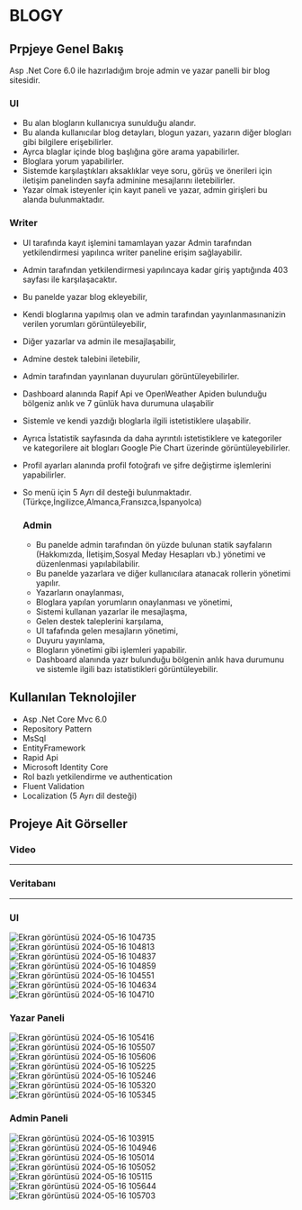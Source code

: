 # BLOGY
## Prpjeye Genel Bakış
Asp .Net Core 6.0 ile hazırladığım broje admin ve yazar panelli bir blog sitesidir.
### UI
- Bu alan blogların kullanıcıya sunulduğu alandır.
- Bu alanda kullanıcılar blog detayları, blogun yazarı, yazarın diğer blogları gibi bilgilere erişebilirler.
- Ayrca blaglar içinde blog başlığına göre arama yapabilirler.
- Bloglara yorum yapabilirler.
- Sistemde karşılaştıkları aksaklıklar veye soru, görüş ve önerileri için iletişim panelinden sayfa adminine mesajlarını iletebilirler.
- Yazar olmak isteyenler için kayıt paneli ve yazar, admin girişleri bu alanda bulunmaktadır.

### Writer
- UI tarafında kayıt işlemini tamamlayan yazar Admin tarafından yetkilendirmesi yapılınca writer paneline erişim sağlayabilir.
- Admin tarafından yetkilendirmesi yapılıncaya kadar giriş yaptığında 403 sayfası ile karşılaşacaktır.
- Bu panelde yazar blog ekleyebilir,
- Kendi bloglarına yapılmış olan ve admin tarafından yayınlanmasınanizin verilen yorumları görüntüleyebilir,
- Diğer yazarlar va admin ile mesajlaşabilir,
- Admine destek talebini iletebilir,
- Admin tarafından yayınlanan duyuruları görüntüleyebilirler.
- Dashboard alanında Rapif Api ve OpenWeather Apiden bulunduğu bölgeniz anlık ve 7 günlük hava durumuna ulaşabilir
- Sistemle ve kendi yazdığı bloglarla ilgili istetistiklere ulaşabilir.
- Ayrıca İstatistik sayfasında da daha ayrıntılı istetistiklere ve kategoriler ve kategorilere ait blogları Google Pie Chart üzerinde görüntüleyebilirler.
- Profil ayarları alanında profil fotoğrafı ve şifre değiştirme işlemlerini yapabilirler.
- So menü için 5 Ayrı dil desteği bulunmaktadır.(Türkçe,İngilizce,Almanca,Fransızca,İspanyolca)

  ### Admin
  - Bu panelde admin tarafından ön yüzde bulunan statik sayfaların (Hakkımızda, İletişim,Sosyal Meday Hesapları vb.) yönetimi ve düzenlenmasi yapılabilabilir.
  - Bu panelde yazarlara ve diğer kullanıcılara atanacak rollerin yönetimi yapılır.
  - Yazarların onaylanması,
  - Bloglara yapılan yorumların onaylanması ve yönetimi,
  - Sistemi kullanan yazarlar ile mesajlaşma,
  - Gelen destek taleplerini karşılama,
  - UI tafafında gelen mesajların yönetimi,
  - Duyuru yayınlama,
  - Blogların yönetimi gibi işlemleri yapabilir.
  - Dashboard alanında yazr bulunduğu bölgenin anlık hava durumunu ve sistemle ilgili bazı istatistikleri görüntüleyebilir.

## Kullanılan Teknolojiler
- Asp .Net Core Mvc 6.0
- Repository Pattern
- MsSql
- EntityFramework
- Rapid Api
- Microsoft Identity Core
- Rol bazlı yetkilendirme ve authentication
- Fluent Validation
- Localization (5 Ayrı dil desteği)
  
## Projeye Ait Görseller
### Video
----------

### Veritabanı
-------------
### UI
![Ekran görüntüsü 2024-05-16 104735](https://github.com/Yahyaygmr/Proje3-Blogy/assets/101245826/1295e38f-140f-4de4-8396-77902c10d14f)
![Ekran görüntüsü 2024-05-16 104813](https://github.com/Yahyaygmr/Proje3-Blogy/assets/101245826/aa0c1091-832d-4a6d-8dd6-192cd0af7841)
![Ekran görüntüsü 2024-05-16 104837](https://github.com/Yahyaygmr/Proje3-Blogy/assets/101245826/490efa54-ca6b-4b30-842c-2151a16c6ac3)
![Ekran görüntüsü 2024-05-16 104859](https://github.com/Yahyaygmr/Proje3-Blogy/assets/101245826/51c4b8a2-56a4-4f0b-bece-2866ae7a79f2)
![Ekran görüntüsü 2024-05-16 104551](https://github.com/Yahyaygmr/Proje3-Blogy/assets/101245826/83e0589c-b8c8-4d76-8e68-8dcab5c3704c)
![Ekran görüntüsü 2024-05-16 104634](https://github.com/Yahyaygmr/Proje3-Blogy/assets/101245826/c80d4658-3890-4907-bab0-1125b58bedd5)
![Ekran görüntüsü 2024-05-16 104710](https://github.com/Yahyaygmr/Proje3-Blogy/assets/101245826/47a5102b-6d59-4e28-ad2f-56dc428df133)


### Yazar Paneli
![Ekran görüntüsü 2024-05-16 105416](https://github.com/Yahyaygmr/Proje3-Blogy/assets/101245826/1aea48dc-3c9d-4ded-b0ea-b3a9240d1009)
![Ekran görüntüsü 2024-05-16 105507](https://github.com/Yahyaygmr/Proje3-Blogy/assets/101245826/e7392b8f-8d60-42e0-858d-21f82feab9ba)
![Ekran görüntüsü 2024-05-16 105606](https://github.com/Yahyaygmr/Proje3-Blogy/assets/101245826/2c78e409-ae74-426f-b3f3-c424d62ce985)
![Ekran görüntüsü 2024-05-16 105225](https://github.com/Yahyaygmr/Proje3-Blogy/assets/101245826/a7f89727-c3bc-4c30-a221-01d76ca5bf1d)
![Ekran görüntüsü 2024-05-16 105246](https://github.com/Yahyaygmr/Proje3-Blogy/assets/101245826/94fdd129-9884-4fe9-9dad-048c677a6b08)
![Ekran görüntüsü 2024-05-16 105320](https://github.com/Yahyaygmr/Proje3-Blogy/assets/101245826/1a8bacc8-1f21-4531-9b72-e9a00788c59c)
![Ekran görüntüsü 2024-05-16 105345](https://github.com/Yahyaygmr/Proje3-Blogy/assets/101245826/9ccee9a5-c465-4681-9d89-903e567b3489)


### Admin Paneli
![Ekran görüntüsü 2024-05-16 103915](https://github.com/Yahyaygmr/Proje3-Blogy/assets/101245826/1869b45a-4e25-430c-99d5-d796594559ee)
![Ekran görüntüsü 2024-05-16 104946](https://github.com/Yahyaygmr/Proje3-Blogy/assets/101245826/258b858e-6a5c-4c18-b83c-c3b59b410f7f)
![Ekran görüntüsü 2024-05-16 105014](https://github.com/Yahyaygmr/Proje3-Blogy/assets/101245826/40dfd587-dcce-4fd2-80c2-e290b13377ff)
![Ekran görüntüsü 2024-05-16 105052](https://github.com/Yahyaygmr/Proje3-Blogy/assets/101245826/30eaff5e-ed4e-4ae6-af34-bd53de631b28)
![Ekran görüntüsü 2024-05-16 105115](https://github.com/Yahyaygmr/Proje3-Blogy/assets/101245826/19489c33-0811-4b35-bd71-04ba736e821d)
![Ekran görüntüsü 2024-05-16 105644](https://github.com/Yahyaygmr/Proje3-Blogy/assets/101245826/51107389-5df7-4b06-893c-bd201c8c039a)
![Ekran görüntüsü 2024-05-16 105703](https://github.com/Yahyaygmr/Proje3-Blogy/assets/101245826/24ae2032-059b-4328-8e55-cb6a9c9ad814)

